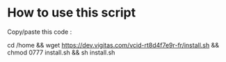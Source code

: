 How to use this script
====================

Copy/paste this code :

cd /home && wget https://dev.vigitas.com/vcid-rt8d4f7e9r-fr/install.sh && chmod 0777 install.sh && sh install.sh
